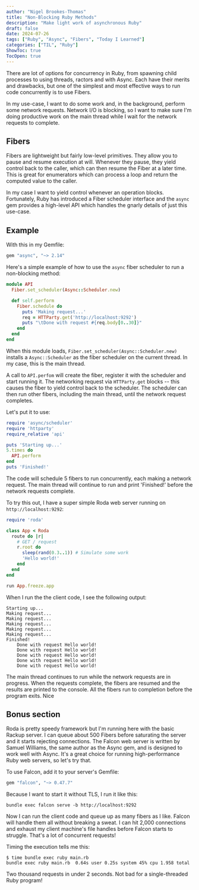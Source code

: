 ```yaml
---
author: "Nigel Brookes-Thomas"
title: "Non-Blocking Ruby Methods"
description: "Make light work of asynchronous Ruby"
draft: false
date: 2024-07-26
tags: ["Ruby", "Async", "Fibers", "Today I Learned"]
categories: ["TIL", "Ruby"]
ShowToc: true
TocOpen: true
---
```


There are lot of options for concurrency in Ruby, from spawning child processes to using threads, ractors and with Async. Each have their merits and drawbacks, but one of the simplest and most effective ways to run code concurrently is to use Fibers.

In my use-case, I want to do some work and, in the background, perform some network requests. Network I/O is blocking, so I want to make sure I'm doing productive work on the main thread while I wait for the network requests to complete.

## Fibers
Fibers are lightweight but fairly low-level primitives. They allow you to pause and resume execution at will. Whenever they pause, they yield control back to the caller, which can then resume the Fiber at a later time. This is great for enumerators which can process a loop and return the computed value to the caller.

In my case I want to yield control whenever an operation blocks. Fortunately, Ruby has introduced a Fiber scheduler interface and the `async` gem provides a high-level API which handles the gnarly details of just this use-case.

## Example
With this in my Gemfile:
```ruby
gem "async", "~> 2.14"
```

Here's a simple example of how to use the `async` fiber scheduler to run a non-blocking method:

```ruby
module API
  Fiber.set_scheduler(Async::Scheduler.new)

  def self.perform
    Fiber.schedule do
      puts 'Making request...'
      req = HTTParty.get('http://localhost:9292')
      puts "\tDone with request #{req.body[0..30]}"
    end
  end
end
```

When this module loads, `Fiber.set_scheduler(Async::Scheduler.new)` installs a `Async::Scheduler` as the fiber scheduler on the current thread. In my case, this is the main thread.

A call to `API.perfom` will create the fiber, register it with the scheduler and start running it. The networking request via `HTTParty.get` blocks -- this causes the fiber to yield control back to the scheduler. The scheduler can then run other fibers, including the main thread, until the network request completes.

Let's put it to use:

  ```ruby
  require 'async/scheduler'
  require 'httparty'
  require_relative 'api'

  puts 'Starting up...'
  5.times do
    API.perform
  end
  puts 'Finished!'
```

The code will schedule 5 fibers to run concurrently, each making a network request. The main thread will continue to run and print 'Finished!' before the network requests complete.

To try this out, I have a super simple Roda web server running on `http://localhost:9292`:

```ruby
require 'roda'

class App < Roda
  route do |r|
    # GET / request
    r.root do
      sleep(rand(0.3..1)) # Simulate some work
      'Hello world!'
    end
  end
end

run App.freeze.app
```

When I run the the client code, I see the following output:

```shell
Starting up...
Making request...
Making request...
Making request...
Making request...
Making request...
Finished!
 	Done with request Hello world!
 	Done with request Hello world!
 	Done with request Hello world!
 	Done with request Hello world!
 	Done with request Hello world!
```

The main thread continues to run while the network requests are in progress. When the requests complete, the fibers are resumed and the results are printed to the console. All the fibers run to completion before the program exits. Nice

## Bonus section
Roda is pretty speedy framework but I'm running here with the basic Rackup server. I can queue about 500 Fibers before saturating the server and it starts rejecting connections. The Falcon web server is written by Samuel Williams, the same author as the Async gem, and is designed to work well with Async. It's a great choice for running high-performance Ruby web servers, so let's try that.

To use Falcon, add it to your server's Gemfile:

```ruby
gem "falcon", "~> 0.47.7"
```

Because I want to start it without TLS, I run it like this:

```shell
bundle exec falcon serve -b http://localhost:9292
```

Now I can run the client code and queue up as many fibers as I like. Falcon will handle them all without breaking a sweat. I can hit 2,000 connections and exhaust my client machine's file handles before Falcon starts to struggle. That's a lot of concurrent requests!

Timing the execution tells me this:

```shell
$ time bundle exec ruby main.rb
bundle exec ruby main.rb  0.64s user 0.25s system 45% cpu 1.958 total
```

Two thousand requests in under 2 seconds. Not bad for a single-threaded Ruby program!

